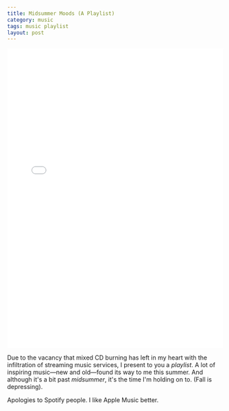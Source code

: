 ```yaml
---
title: Midsummer Moods (A Playlist)
category: music
tags: music playlist
layout: post
---
```


<iframe src="//tools.applemusic.com/embed/v1/playlist/pl.u-KVXBqBGTZ9YebW?country=us" height="700px" width="100%" frameborder="0"></iframe>

Due to the vacancy that mixed CD burning has left in my heart with the infiltration of streaming music services, I present to you a _playlist_. A lot of inspiring music—new and old—found its way to me this summer. And although it's a bit past _midsummer_, it's the time I'm holding on to. (Fall is depressing).

Apologies to Spotify people. I like Apple Music better.
